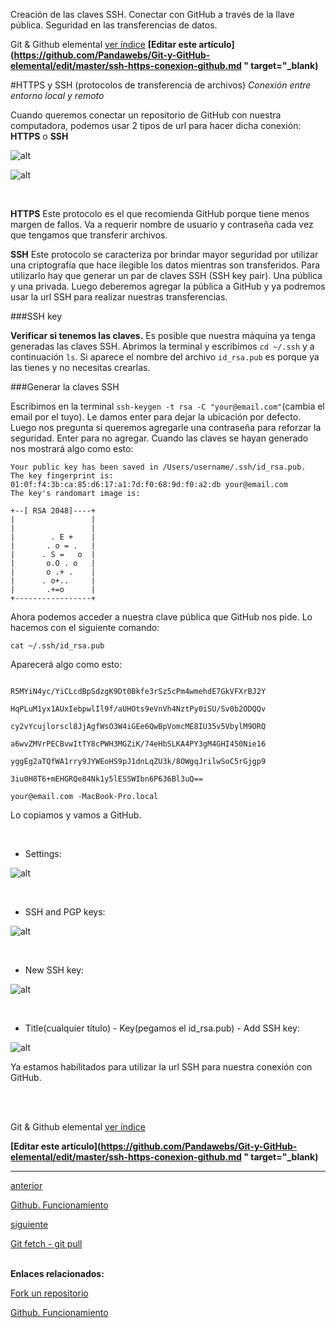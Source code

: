 <span class="hidden-excerpt"> Creación de las claves SSH. Conectar con GitHub a través de la llave pública. Seguridad en las transferencias de datos.</span>

<!-- Inicio links índice y github -->

<span class="link-to-index-git">Git & Github elemental [ ver índice](http://localhost:2368/git-github-elemental/)</span>
<strong class="link-to-github">[Editar este artículo](https://github.com/Pandawebs/Git-y-GitHub-elemental/edit/master/ssh-https-conexion-github.md " target="_blank)</strong>

<!-- Fin links índice y github -->

#HTTPS y SSH (protocolos de transferencia de archivos)
*Conexión entre entorno local y remoto*

Cuando queremos conectar un repositorio de GitHub con nuestra computadora, podemos usar 2 tipos de url para hacer dicha conexión: **HTTPS** o **SSH**

![alt](http://localhost:2368/assets/images/ssh-https-github.png)

![alt](http://localhost:2368/assets/images/github-https.png)

<br>

**HTTPS** 
Este protocolo es el que recomienda GitHub porque tiene menos margen de fallos. Va a requerir 
nombre de usuario y contraseña cada vez que tengamos que transferir archivos.

**SSH**
Este protocolo se caracteriza por brindar mayor seguridad por utilizar una criptografía que hace ilegible los datos mientras son transferidos. Para utilizarlo hay que generar un par de claves SSH (SSH key pair). Una pública y una privada. Luego deberemos agregar la pública a GitHub y ya podremos usar la url SSH para realizar nuestras transferencias.


###SSH key

**Verificar si tenemos las claves.**
Es posible que nuestra máquina ya tenga generadas las claves SSH.
Abrimos la terminal y escribimos `cd ~/.ssh` y a continuación `ls`.
Si aparece el nombre del archivo `id_rsa.pub` es porque ya las tienes y no necesitas crearlas.

###Generar la claves SSH

Escribimos en la terminal `ssh-keygen -t rsa -C "your@email.com"`(cambia el email por el tuyo).
Le damos enter para dejar la ubicación por defecto. 
Luego nos pregunta si queremos agregarle una contraseña para reforzar la seguridad. Enter para no agregar.
Cuando las claves se hayan generado nos mostrará algo como esto:

```Your identification has been saved in /Users/username/.ssh/id_rsa.
Your public key has been saved in /Users/username/.ssh/id_rsa.pub.
The key fingerprint is:
01:0f:f4:3b:ca:85:d6:17:a1:7d:f0:68:9d:f0:a2:db your@email.com
The key's randomart image is:

+--[ RSA 2048]----+
|                 |
|                 |
|        . E +    |
|       . o = .   |
|      . S =   o  |
|       o.O . o   |
|       o .+ .    |
|      . o+..     |
|       .+=o      |
+-----------------+
```

Ahora podemos acceder a nuestra clave pública que GitHub nos pide.
Lo hacemos con el siguiente comando:

`cat ~/.ssh/id_rsa.pub`

Aparecerá algo como esto:


```ssh-rsa AAAAB3NzaC1yc2EAAAABIwAAAQEA879BJGYlPTLIuc9/

R5MYiN4yc/YiCLcdBpSdzgK9Dt0Bkfe3rSz5cPm4wmehdE7GkVFXrBJ2Y

HqPLuM1yx1AUxIebpwlIl9f/aUHOts9eVnVh4NztPy0iSU/Sv0b2ODQQv

cy2vYcujlorscl8JjAgfWsO3W4iGEe6QwBpVomcME8IU35v5VbylM9ORQ

a6wvZMVrPECBvwItTY8cPWH3MGZiK/74eHbSLKA4PY3gM4GHI450Nie16

yggEg2aTQfWA1rry9JYWEoHS9pJ1dnLqZU3k/8OWgqJrilwSoC5rGjgp9

3iu0H8T6+mEHGRQe84Nk1y5lESSWIbn6P636Bl3uQ== 

your@email.com -MacBook-Pro.local
```

Lo copiamos y vamos a GitHub.

<br>

* Settings:

![alt](http://localhost:2368/assets/images/ssh-github-1.png)


<br>

* SSH and PGP keys:

![alt](http://localhost:2368/assets/images/ssh-github-2.png)


<br>

* New SSH key:

![alt](http://localhost:2368/assets/images/ssh-github-3.png)


<br>

* Title(cualquier título) - Key(pegamos el id_rsa.pub) - Add SSH key:

![alt](http://localhost:2368/assets/images/ssh-github-4.png)


Ya estamos habilitados para utilizar la url SSH para nuestra conexión con GitHub.

<br>
<br>

<!-- Inicio links índice y github -->

<span class="link-to-index-git">Git & Github elemental [ ver índice](http://localhost:2368/git-github-elemental/)</span>

<strong class="link-to-github">[Editar este artículo](https://github.com/Pandawebs/Git-y-GitHub-elemental/edit/master/ssh-https-conexion-github.md " target="_blank)</strong>

<!-- Fin links índice y github -->

<hr>
<div class="post-content_next">
  <a href="http://localhost:2368/funcionamiento-de-github">
    <div class="post-content_next-left">
      <p>anterior</p>
      <span>Github. Funcionamiento</span>
  </div>
  <a href="http://localhost:2368/git-fetch-git-pull/">
    <div class="post-content_next-right">
      <p>siguiente</p>
      <span>Git fetch - git pull</span>
    </div>
  </a>
</div>
<br>

**Enlaces relacionados:**

[Fork un repositorio](http://localhost:2368/fork-un-repositorio)

[Github. Funcionamiento](http://localhost:2368/funcionamiento-de-github)

